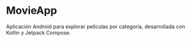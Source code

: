 # MovieApp
Aplicación Android para explorar películas por categoría, desarrollada con Kotlin y Jetpack Compose.
